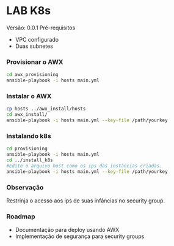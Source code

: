 # LAB K8s 
Versão: 0.0.1
Pré-requisitos
* VPC configurado
* Duas subnetes

### Provisionar o AWX
```sh
cd awx_provisioning
ansible-playbook -i hosts main.yml
```

### Instalar o AWX
```sh
cp hosts ../awx_install/hosts
cd awx_install/
ansible-playbook -i hosts main.yml --key-file /path/yourkey
```

### Instalando k8s
```sh
cd provisioning
ansible-playbook -i hosts main.yml
cd ../install_k8s
#Edite o arquivo host como os ips das instancias criadas.
ansible-playbook -i hosts main.yml --key-file /path/yourkey
```

### Observação
Restrinja o acesso aos ips de suas infâncias no security group.

### Roadmap
* Documentação para deploy usando AWX
* Implementação de segurança para security groups
